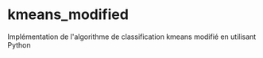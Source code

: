 # kmeans_modified
Implémentation de l'algorithme de classification kmeans modifié en utilisant Python
